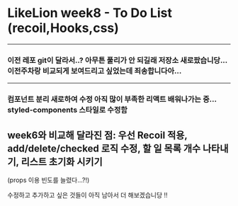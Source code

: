 # LikeLion week8 - To Do List (recoil,Hooks,css)
--------------------------------------
### 이전 레포 git이 달라서..? 아무튼 풀리가 안 되길래 저장소 새로팠습니당... 이전주차랑 비교되게 보여드리고 싶었는데 죄송합니다아...
--------------------------------------
### 컴포넌트 분리 새로하여 수정 아직 많이 부족한 리액트 배워나가는 중... styled-components 스타일로 수정함

## week6와 비교해 달라진 점: 우선 Recoil 적용, add/delete/checked 로직 수정, 할 일 목록 개수 나타내기, 리스트 초기화 시키기 
(props 이용 빈도를 늘렸다...?!)

수정하고 추가하고 싶은 것들이 아직 남아서 더 해보겠습니당 !! 